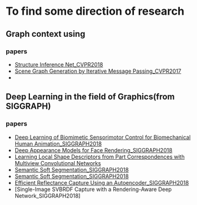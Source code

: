 # To find some direction of research

## Graph context using
### papers
* [Structure Inference Net_CVPR2018](https://arxiv.org/abs/1807.00119)
* [Scene Graph Generation by Iterative Message Passing_CVPR2017](https://arxiv.org/pdf/1701.02426.pdf)
*
## Deep Learning in the field of Graphics(from SIGGRAPH)
### papers
* [Deep Learning of Biomimetic Sensorimotor Control for Biomechanical Human Animation_SIGGRAPH2018](http://web.cs.ucla.edu/~nakada/pdfs/siggraph18_nakada.pdf)
* [Deep Appearance Models for Face Rendering_SIGGRAPH2018](https://arxiv.org/pdf/1808.00362.pdf)
* [Learning Local Shape Descriptors from Part Correspondences with Multiview Convolutional Networks](https://arxiv.org/pdf/1706.04496.pdf)
* [Semantic Soft Segmentation_SIGGRAPH2018](https://arxiv.org/pdf/1706.04496.pdf)
* [Semantic Soft Segmentation_SIGGRAPH2018](http://people.inf.ethz.ch/aksoyy/papers/TOG18-sss.pdf)
* [Efficient Reflectance Capture Using an Autoencoder_SIGGRAPH2018](http://www.cad.zju.edu.cn/home/hwu/publications/autoenc/LDAE_SIG18_lq.pdf)
* [Single-Image SVBRDF Capture with a Rendering-Aware Deep Network_SIGGRAPH2018]
